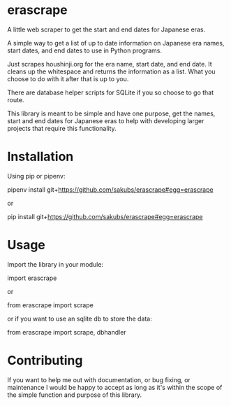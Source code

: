# erascrape
A little web scraper to get the start and end dates for Japanese eras.

A simple way to get a list of up to date information on Japanese era names, 
start dates, and end dates to use in Python programs.

Just scrapes houshinji.org for the era name, start date, and end date. It 
cleans up the whitespace and returns the information as a list. What you 
choose to do with it after that is up to you.

There are database helper scripts for SQLite if you so choose to go that route.

This library is meant to be simple and have one purpose, get the names, start 
and end dates for Japanese eras to help with developing larger projects that 
require this functionality.

# Installation

Using pip or pipenv:

pipenv install git+https://github.com/sakubs/erascrape#egg=erascrape

or

pip install git+https://github.com/sakubs/erascrape#egg=erascrape

# Usage

Import the library in your module:

import erascrape

or 

from erascrape import scrape

or if you want to use an sqlite db to store the data:

from erascrape import scrape, dbhandler

# Contributing
If you want to help me out with documentation, or bug fixing, or 
maintenance I would be happy to accept as long as it's within the 
scope of the simple function and purpose of this library.   
